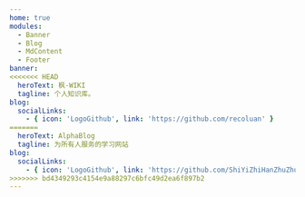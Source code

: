 ```yaml
---
home: true
modules:
  - Banner
  - Blog
  - MdContent
  - Footer
banner:
<<<<<<< HEAD
  heroText: 枫-WIKI
  tagline: 个人知识库。
blog:
  socialLinks:
    - { icon: 'LogoGithub', link: 'https://github.com/recoluan' }
=======
  heroText: AlphaBlog
  tagline: 为所有人服务的学习网站
blog:
  socialLinks:
    - { icon: 'LogoGithub', link: 'https://github.com/ShiYiZhiHanZhuZhuYa' }
>>>>>>> bd4349293c4154e9a88297c6bfc49d2ea6f897b2
---
```

